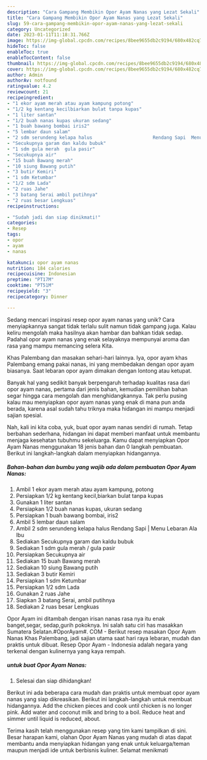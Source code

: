 ```yaml
---
description: "Cara Gampang Membikin Opor Ayam Nanas yang Lezat Sekali"
title: "Cara Gampang Membikin Opor Ayam Nanas yang Lezat Sekali"
slug: 59-cara-gampang-membikin-opor-ayam-nanas-yang-lezat-sekali
category: Uncategorized
date: 2023-01-11T11:18:31.766Z
image: https://img-global.cpcdn.com/recipes/8bee9655db2c9194/680x482cq70/opor-ayam-nanas-foto-resep-utama.jpg
hideToc: false
enableToc: true
enableTocContent: false
thumbnail: https://img-global.cpcdn.com/recipes/8bee9655db2c9194/680x482cq70/opor-ayam-nanas-foto-resep-utama.jpg
cover: https://img-global.cpcdn.com/recipes/8bee9655db2c9194/680x482cq70/opor-ayam-nanas-foto-resep-utama.jpg
author: Admin
authorAv: notfound
ratingvalue: 4.2
reviewcount: 21
recipeingredient:
- "1 ekor ayam merah atau ayam kampung potong"
- "1/2 kg kentang kecilbiarkan bulat tanpa kupas"
- "1 liter santan"
- "1/2 buah nanas kupas ukuran sedang"
- "1 buah bawang bombai iris2"
- "5 lembar daun salam"
- "2 sdm serundeng kelapa halus                      Rendang Sapi  Menu Lebaran Ala Ibu"
- "Secukupnya garam dan kaldu bubuk"
- "1 sdm gula merah  gula pasir"
- "Secukupnya air"
- "15 buah Bawang merah"
- "10 siung Bawang putih"
- "3 butir Kemiri"
- "1 sdm Ketumbar"
- "1/2 sdm Lada"
- "2 ruas Jahe"
- "3 batang Serai ambil putihnya"
- "2 ruas besar Lengkuas"
recipeinstructions:

- "Sudah jadi dan siap dinikmati!"
categories:
- Resep
tags:
- opor
- ayam
- nanas

katakunci: opor ayam nanas 
nutrition: 184 calories
recipecuisine: Indonesian
preptime: "PT17M"
cooktime: "PT51M"
recipeyield: "3"
recipecategory: Dinner

---
```





Sedang mencari inspirasi resep opor ayam nanas yang unik? Cara menyiapkannya sangat tidak terlalu sulit namun tidak gampang juga. Kalau keliru mengolah maka hasilnya akan hambar dan bahkan tidak sedap. Padahal opor ayam nanas yang enak selayaknya mempunyai aroma dan rasa yang mampu memancing selera Kita.





Khas Palembang dan masakan sehari-hari lainnya. Iya, opor ayam khas Palembang emang pakai nanas, ini yang membedakan dengan opor ayam biasanya. Saat lebaran opor ayam dimakan dengan lontong atau ketupat.

Banyak hal yang sedikit banyak berpengaruh terhadap kualitas rasa dari opor ayam nanas, pertama dari jenis bahan, kemudian pemilihan bahan segar hingga cara mengolah dan menghidangkannya. Tak perlu pusing kalau mau menyiapkan opor ayam nanas yang enak di mana pun anda berada, karena asal sudah tahu triknya maka hidangan ini mampu menjadi sajian spesial.






Nah, kali ini kita coba, yuk, buat opor ayam nanas sendiri di rumah. Tetap berbahan sederhana, hidangan ini dapat memberi manfaat untuk membantu menjaga kesehatan tubuhmu sekeluarga. Kamu dapat menyiapkan Opor Ayam Nanas menggunakan 18 jenis bahan dan 0 langkah pembuatan. Berikut ini langkah-langkah dalam menyiapkan hidangannya.

<!--inarticleads1-->

##### Bahan-bahan dan bumbu yang wajib ada dalam pembuatan Opor Ayam Nanas:

1. Ambil 1 ekor ayam merah atau ayam kampung, potong
1. Persiapkan 1/2 kg kentang kecil,biarkan bulat tanpa kupas
1. Gunakan 1 liter santan
1. Persiapkan 1/2 buah nanas kupas, ukuran sedang
1. Persiapkan 1 buah bawang bombai, iris2
1. Ambil 5 lembar daun salam
1. Ambil 2 sdm serundeng kelapa halus                      Rendang Sapi | Menu Lebaran Ala Ibu
1. Sediakan Secukupnya garam dan kaldu bubuk
1. Sediakan 1 sdm gula merah / gula pasir
1. Persiapkan Secukupnya air
1. Sediakan 15 buah Bawang merah
1. Sediakan 10 siung Bawang putih
1. Sediakan 3 butir Kemiri
1. Persiapkan 1 sdm Ketumbar
1. Persiapkan 1/2 sdm Lada
1. Gunakan 2 ruas Jahe
1. Siapkan 3 batang Serai, ambil putihnya
1. Sediakan 2 ruas besar Lengkuas


Opor Ayam ini ditambah dengan irisan nanas rasa nya itu enak banget,segar, sedap,gurih pokoknya. Ini salah satu ciri has masakkan Sumatera Selatan.#OporAyam#. COM - Berikut resep masakan Opor Ayam Nanas Khas Palembang, jadi sajian utama saat hari raya lebaran, mudah dan praktis untuk dibuat. Resep Opor Ayam - Indonesia adalah negara yang terkenal dengan kulinernya yang kaya rempah. 

<!--inarticleads2-->

#####  untuk buat Opor Ayam Nanas:


1. Selesai dan siap dihidangkan!

Berikut ini ada beberapa cara mudah dan praktis untuk membuat opor ayam nanas yang siap dikreasikan. Berikut ini langkah-langkah untuk membuat hidangannya. Add the chicken pieces and cook until chicken is no longer pink. Add water and coconut milk and bring to a boil. Reduce heat and simmer until liquid is reduced, about. 

Terima kasih telah menggunakan resep yang tim kami tampilkan di sini. Besar harapan kami, olahan Opor Ayam Nanas yang mudah di atas dapat membantu anda menyiapkan hidangan yang enak untuk keluarga/teman maupun menjadi ide untuk berbisnis kuliner. Selamat menikmati
